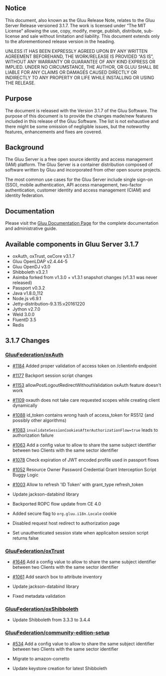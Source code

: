 ## Notice

This document, also known as the Gluu Release Note, 
relates to the Gluu Server Release versioned 3.1.7. The work is licensed under “The MIT License” 
allowing the use, copy, modify, merge, publish, distribute, sub-license and sale without 
limitation and liability. This document extends only to the aforementioned release version 
in the heading.

UNLESS IT HAS BEEN EXPRESSLY AGREED UPON BY ANY WRITTEN AGREEMENT BEFOREHAND, 
THE WORK/RELEASE IS PROVIDED “AS IS”, WITHOUT ANY WARRANTY OR GUARANTEE OF ANY KIND 
EXPRESS OR IMPLIED. UNDER NO CIRCUMSTANCE, THE AUTHOR, OR GLUU SHALL BE LIABLE FOR ANY 
CLAIMS OR DAMAGES CAUSED DIRECTLY OR INDIRECTLY TO ANY PROPERTY OR LIFE WHILE INSTALLING 
OR USING THE RELEASE.

## Purpose

The document is released with the Version 3.1.7 of the Gluu Software. The purpose of this document is to provide the changes made/new features included in this release of the Gluu Software. The list is not exhaustive and there might be some omission of negligible issues, but the noteworthy features, enhancements and fixes are covered. 

## Background

The Gluu Server is a free open source identity and access management (IAM) platform. The Gluu Server is a container distribution composed of software written by Gluu and incorporated from other open source projects. 

The most common use cases for the Gluu Server include single sign-on (SSO), mobile authentication, API access management, two-factor authentication, customer identity and access management (CIAM) and identity federation.

## Documentation

Please visit the [Gluu Documentation Page](http://www.gluu.org/docs/ce) for the complete 
documentation and administrative guide. 

## Available components in Gluu Server 3.1.7
- oxAuth, oxTrust, oxCore v3.1.7
- Gluu OpenLDAP v2.4.44-5
- Gluu OpenDJ v3.0
- Shibboleth v3.2.1
- Asimba forked from v1.3.0 + v1.3.1 snapshot changes (v1.3.1 was never released)
- Passport v0.3.2
- Java v1.8.0_112
- Node.js v6.9.1
- Jetty-distribution-9.3.15.v20161220
- Jython v2.7.0
- Weld 3.0.0
- FluentD 3.5
- Redis

## 3.1.7 Changes

### [GluuFederation/oxAuth](https://github.com/GluuFederation/oxAuth/issues?utf8=?&q=is%3Aissue+milestone%3A3.1.7+)

- [#1184](https://github.com/GluuFederation/oxAuth/issues/1184) Added proper validation of access token on /clientinfo endpoint

- [#1177](https://github.com/GluuFederation/oxAuth/issues/1177) Backport session script changes

- [#1153](https://github.com/GluuFederation/oxAuth/issues/1153) allowPostLogoutRedirectWithoutValidation oxAuth feature doesn't work

-  [#1109](https://github.com/GluuFederation/oxAuth/issues/1109) oxauth does not take care requested scopes while creating client dynamically

-  [#1088](https://github.com/GluuFederation/oxAuth/issues/1088) id_token contains wrong hash of access_token for RS512 (and possibly other algorithms)

- [#1083](https://github.com/GluuFederation/oxAuth/issues/1083) `invalidateSessionCookiesAfterAuthorizationFlow=true` leads to authorization failure

- [#1063](https://github.com/GluuFederation/oxAuth/issues/1063) Add a config value to allow to share the same subject identifier between two Clients with the same sector identifier

- [#1078](https://github.com/GluuFederation/oxAuth/issues/1078) Check expiration of JWT encoded profile used in passport flows

- [#1052](https://github.com/GluuFederation/oxAuth/issues/1052) Resource Owner Password Credential Grant Interception Script Buggy Logic

- [#1003](https://github.com/GluuFederation/oxAuth/issues/1003) Allow to refresh 'ID Token' with grant_type refresh_token

- Update jackson-databind library

- Backported ROPC flow update from CE 4.0

- Added secure flag to `org.gluu.i18n.Locale` cookie

- Disabled request host redirect to authorization page

- Set unauthenticated session state when applicaiton session script returns false

### [GluuFederation/oxTrust](https://github.com/GluuFederation/oxTrust/issues?utf8=?&q=is%3Aissue+milestone%3A3.1.7+)

- [#1646](https://github.com/GluuFederation/oxTrust/pull/1646) Add a config value to allow to share the same subject identifier between two Clients with the same sector identifier

- [#1061](https://github.com/GluuFederation/oxTrust/issues/1061) Add search box to attribute inventory

- Update jackson-databind library

- Fixed metadata validation

### [GluuFederation/oxShibboleth](https://github.com/GluuFederation/oxShibboleth/issues?utf8=?&q=is%3Aissue+milestone%3A3.1.7+)

- Update Shibboleth from 3.3.3 to 3.4.4

### [GluuFederation/community-edition-setup](https://github.com/GluuFederation/community-edition-setup/issues?utf8=?&q=is%3Aissue+milestone%3A3.1.7+)

- [#534](https://github.com/GluuFederation/community-edition-setup/pull/534) Add a config value to allow to share the same subject identifier between two Clients with the same sector identifier

- Migrate to amazon-corretto

- Update keystore creation for latest Shibboleth

